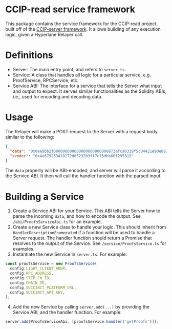 # CCIP-read service framework

This package contains the service framework for the CCIP-read project, built off of the [CCIP-server framework](https://github.com/smartcontractkit/ccip-read). It allows building of any execution logic, given a Hyperlane Relayer call.

# Definitions

- Server: The main entry point, and refers to `server.ts`.
- Service: A class that handles all logic for a particular service, e.g. ProofService, RPCService, etc.
- Service ABI: The interface for a service that tells the Server what input and output to expect. It serves similar functionalities as the Solidity ABIs, i.e., used for encoding and decoding data.

# Usage

The Relayer will make a POST request to the Server with a request body similar to the following:

```json
{
  "data": "0x0ee9bb2f000000000000000000000000873afca0319f5c04421e90e882566c496877aff8000000000000000000000000000000000000000000000000000000000000006000000000000000000000000000000000000000000000000000000000000000010000000000000000000000000000000000000000000000000000000000000001a2d9059b6d822aa460229510c754e9ecec100bb9f649186f5c7d4da8edf59858",
  "sender": "0x4a679253410272dd5232b3ff7cf5dbb88f295319"
}
```

The `data` property will be ABI-encoded, and server will parse it according to the Service ABI. It then will call the handler function with the parsed input.

# Building a Service

1. Create a Service ABI for your Service. This ABI tells the Server how to parse the incoming `data`, and how to encode the output. See `/abi/ProofsServiceAbi.ts` for an example.
2. Create a new Service class to handle your logic. This should inherit from `HandlerDescriptionEnumerated` if a function will be used to handle a Server request. The handler function should return a Promise that resolves to the output of the Service. See `/service/ProofsService.ts` for examples.
3. Instantiate the new Service in `server.ts`. For example:

```typescript
const proofsService = new ProofsService(
  config.LIGHT_CLIENT_ADDR,
  config.RPC_ADDRESS,
  config.STEP_FN_ID,
  config.CHAIN_ID,
  config.SUCCINCT_PLATFORM_URL,
  config.SUCCINCT_API_KEY,
);
```

4. Add the new Service by calling `server.add(...)` by providing the Service ABI, and the handler function. For example:

```typescript
server.add(ProofsServiceAbi, [proofsService.handler('getProofs')]);
```
